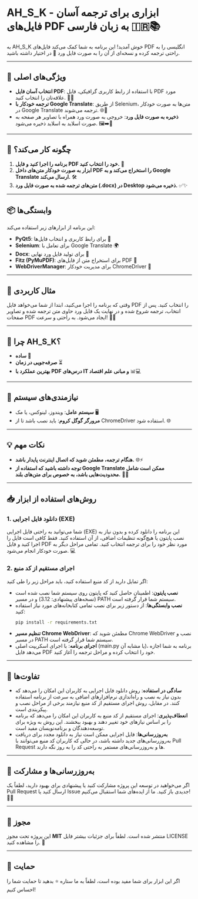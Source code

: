 # AH_S_K - ابزاری برای ترجمه آسان فایل‌های PDF به زبان فارسی 🇮🇷📚

به AH_S_K خوش آمدید! این برنامه به شما کمک می‌کند فایل‌های PDF انگلیسی را به راحتی ترجمه کرده و نسخه‌ای از آن را به صورت فایل ورد 📝 در اختیار داشته باشید.

---

## 🎯 ویژگی‌های اصلی

- **انتخاب آسان فایل PDF**: با استفاده از رابط کاربری گرافیکی، فایل PDF مورد علاقه‌تان را انتخاب کنید. 📂✨
- **ترجمه خودکار با Google Translate**: از طریق Selenium، متن‌ها به صورت خودکار در Google Translate ترجمه می‌شوند. 🌐🤖
- **ذخیره به صورت فایل ورد**: خروجی به صورت ورد همراه با تصاویر هر صفحه به صورت اسلاید به اسلاید ذخیره می‌شود. 🖼️➡️📄

---

## 🚀 چگونه کار می‌کند؟

1. **برنامه را اجرا کنید و فایل PDF خود را انتخاب کنید.** 📑
2. **ابزار به صورت خودکار متن‌های داخل PDF را استخراج می‌کند و به Google Translate ارسال می‌کند.** 🛠️
3. **متن‌های ترجمه شده به صورت فایل ورد (.docx) در Desktop ذخیره می‌شود.** ✅✨

---

## 📦 وابستگی‌ها

این برنامه از ابزارهای زیر استفاده می‌کند:

- **PyQt5**: برای رابط کاربری و انتخاب فایل‌ها 📁
- **Selenium**: برای تعامل با Google Translate 🌍
- **Docx**: برای تولید فایل ورد نهایی 📄
- **Fitz (PyMuPDF)**: برای استخراج متن از فایل‌های PDF 📜
- **WebDriverManager**: برای مدیریت خودکار ChromeDriver 🚗

---

## 📘 مثال کاربردی

وقتی که برنامه را اجرا می‌کنید، ابتدا از شما می‌خواهد فایل PDF را انتخاب کنید. پس از انتخاب، ترجمه شروع شده و در نهایت یک فایل ورد حاوی متن ترجمه شده و تصاویر صفحات PDF ایجاد می‌شود. به راحتی و سرعت! 🚀💨

---

## 🤔 چرا AH_S_K؟

- **ساده** 👐
- **صرفه‌جویی در زمان** ⏳
- **بهترین عملکرد با PDF درس‌های IT و مبانی علم اقتصاد** 📊💻

---

## 📝 نیازمندی‌های سیستم

- **سیستم عامل**: ویندوز، لینوکس، یا مک 🖥️
- **مرورگر گوگل کروم**: باید نصب باشد تا از ChromeDriver استفاده شود. 🌐

---

## 💡 نکات مهم

- **هنگام ترجمه، مطمئن شوید که اتصال اینترنت پایدار باشد.** 🌐⚡
- **توجه داشته باشید که استفاده از Google Translate ممکن است شامل محدودیت‌هایی باشد، به خصوص برای متن‌های بلند.** 🔄📏

---

## 📥 روش‌های استفاده از ابزار

### 1. دانلود فایل اجرایی (EXE)

شما می‌توانید به راحتی فایل اجرایی (EXE) این برنامه را دانلود کرده و بدون نیاز به نصب پایتون یا هیچ‌گونه تنظیمات اضافی، از آن استفاده کنید. فقط کافی است فایل را اجرا کنید و فایل PDF مورد نظر خود را برای ترجمه انتخاب کنید. تمامی مراحل دیگر به صورت خودکار انجام می‌شود. 💻

### 2. اجرای مستقیم از کد منبع

اگر تمایل دارید از کد منبع استفاده کنید، باید مراحل زیر را طی کنید:

- **نصب پایتون**: اطمینان حاصل کنید که پایتون روی سیستم شما نصب شده است (نسخه‌های پیشنهادی: 3.12) و در مسیر PATH سیستم شما قرار گرفته است.
- **نصب وابستگی‌ها**: از دستور زیر برای نصب تمامی کتابخانه‌های مورد نیاز استفاده کنید:
  ```bash
  pip install -r requirements.txt
  ```
- **تنظیم مسیر Chrome WebDriver**: مطمئن شوید که Chrome WebDriver نصب و در مسیر PATH سیستم شما قرار گرفته است.
- **اجرای برنامه**: با اجرای اسکریپت اصلی (main.py یا مشابه آن)، برنامه به شما اجازه می‌دهد فایل PDF خود را انتخاب کرده و مراحل ترجمه را آغاز کنید.

---

## 🚀 تفاوت‌ها

- **سادگی در استفاده**: روش دانلود فایل اجرایی به کاربران این امکان را می‌دهد که بدون نیاز به نصب و راه‌اندازی نرم‌افزارهای اضافی به سرعت از برنامه استفاده کنند. در مقابل، روش اجرای مستقیم از کد منبع نیازمند برخی از مراحل نصب و پیکربندی است.
- **انعطاف‌پذیری**: اجرای مستقیم از کد منبع به کاربران این امکان را می‌دهد که برنامه را بر اساس نیازهای خود تغییر دهند و بهبود ببخشند. این روش به ویژه برای توسعه‌دهندگان و برنامه‌نویسان مفید است.
- **به‌روزرسانی‌ها**: فایل اجرایی ممکن است نیاز به دانلود مجدد برای دریافت به‌روزرسانی‌های جدید داشته باشد، در حالی که کاربران کد منبع می‌توانند با Pull Request ها و به‌روزرسانی‌های مستمر به راحتی کد را به روز نگه دارند.

---

## 🔧 به‌روزرسانی‌ها و مشارکت

اگر می‌خواهید در توسعه این پروژه مشارکت کنید یا پیشنهادی برای بهبود دارید، لطفاً یک Pull Request ارسال کنید یا Issue جدیدی باز کنید. ما از ایده‌های شما استقبال می‌کنیم! 🌱🤝

---

## 📄 مجوز

این پروژه تحت مجوز **MIT** منتشر شده است. لطفاً برای جزئیات بیشتر فایل LICENSE را مشاهده کنید. 📜

---

## 🙌 حمایت

اگر این ابزار برای شما مفید بوده است، لطفاً به ما ستاره ⭐ بدهید تا حمایت شما را احساس کنیم!

